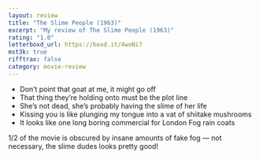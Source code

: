 ```yaml
---
layout: review
title: "The Slime People (1963)"
excerpt: "My review of The Slime People (1963)"
rating: "1.0"
letterboxd_url: https://boxd.it/4woNi7
mst3k: true
rifftrax: false
category: movie-review
---
```


- Don’t point that goat at me, it might go off
- That thing they’re holding onto must be the plot line
- She’s not dead, she’s probably having the slime of her life
- Kissing you is like plunging my tongue into a vat of shiitake mushrooms
- It looks like one long boring commercial for London Fog rain coats

1/2 of the movie is obscured by insane amounts of fake fog — not necessary, the slime dudes looks pretty good!
